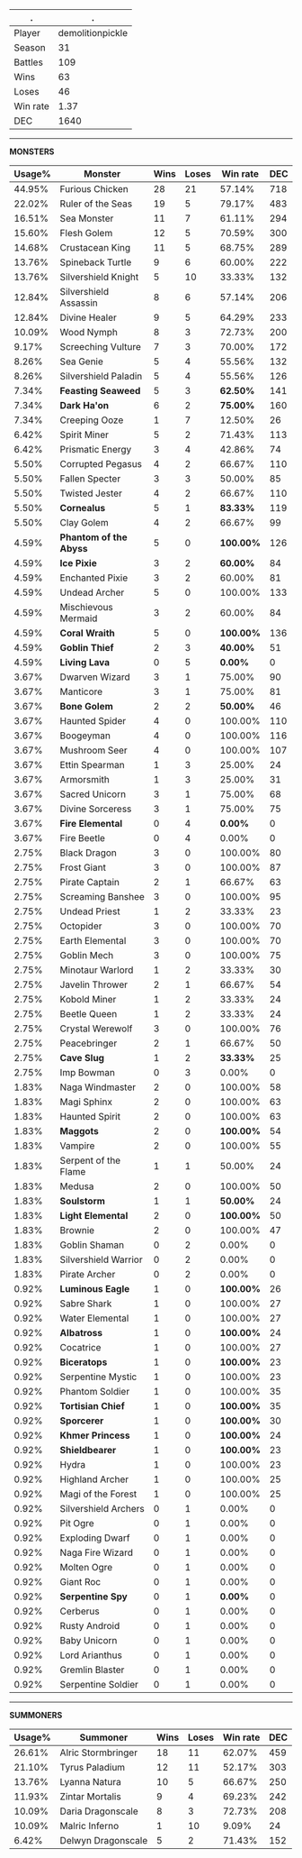 .|.
|-|-
Player|demolitionpickle
Season|31
Battles|109
Wins|63
Loses|46
Win rate|1.37
DEC|1640

---
**MONSTERS**

Usage%|Monster|Wins|Loses|Win rate|DEC|
-|-|-|-|-|-|
44.95%|Furious Chicken|28|21|57.14%|718|
22.02%|Ruler of the Seas|19|5|79.17%|483|
16.51%|Sea Monster|11|7|61.11%|294|
15.60%|Flesh Golem|12|5|70.59%|300|
14.68%|Crustacean King|11|5|68.75%|289|
13.76%|Spineback Turtle|9|6|60.00%|222|
13.76%|Silvershield Knight|5|10|33.33%|132|
12.84%|Silvershield Assassin|8|6|57.14%|206|
12.84%|Divine Healer|9|5|64.29%|233|
10.09%|Wood Nymph|8|3|72.73%|200|
9.17%|Screeching Vulture|7|3|70.00%|172|
8.26%|Sea Genie|5|4|55.56%|132|
8.26%|Silvershield Paladin|5|4|55.56%|126|
7.34%|**Feasting Seaweed**|5|3|**62.50%**|141|
7.34%|**Dark Ha'on**|6|2|**75.00%**|160|
7.34%|Creeping Ooze|1|7|12.50%|26|
6.42%|Spirit Miner|5|2|71.43%|113|
6.42%|Prismatic Energy|3|4|42.86%|74|
5.50%|Corrupted Pegasus|4|2|66.67%|110|
5.50%|Fallen Specter|3|3|50.00%|85|
5.50%|Twisted Jester|4|2|66.67%|110|
5.50%|**Cornealus**|5|1|**83.33%**|119|
5.50%|Clay Golem|4|2|66.67%|99|
4.59%|**Phantom of the Abyss**|5|0|**100.00%**|126|
4.59%|**Ice Pixie**|3|2|**60.00%**|84|
4.59%|Enchanted Pixie|3|2|60.00%|81|
4.59%|Undead Archer|5|0|100.00%|133|
4.59%|Mischievous Mermaid|3|2|60.00%|84|
4.59%|**Coral Wraith**|5|0|**100.00%**|136|
4.59%|**Goblin Thief**|2|3|**40.00%**|51|
4.59%|**Living Lava**|0|5|**0.00%**|0|
3.67%|Dwarven Wizard|3|1|75.00%|90|
3.67%|Manticore|3|1|75.00%|81|
3.67%|**Bone Golem**|2|2|**50.00%**|46|
3.67%|Haunted Spider|4|0|100.00%|110|
3.67%|Boogeyman|4|0|100.00%|116|
3.67%|Mushroom Seer|4|0|100.00%|107|
3.67%|Ettin Spearman|1|3|25.00%|24|
3.67%|Armorsmith|1|3|25.00%|31|
3.67%|Sacred Unicorn|3|1|75.00%|68|
3.67%|Divine Sorceress|3|1|75.00%|75|
3.67%|**Fire Elemental**|0|4|**0.00%**|0|
3.67%|Fire Beetle|0|4|0.00%|0|
2.75%|Black Dragon|3|0|100.00%|80|
2.75%|Frost Giant|3|0|100.00%|87|
2.75%|Pirate Captain|2|1|66.67%|63|
2.75%|Screaming Banshee|3|0|100.00%|95|
2.75%|Undead Priest|1|2|33.33%|23|
2.75%|Octopider|3|0|100.00%|70|
2.75%|Earth Elemental|3|0|100.00%|70|
2.75%|Goblin Mech|3|0|100.00%|75|
2.75%|Minotaur Warlord|1|2|33.33%|30|
2.75%|Javelin Thrower|2|1|66.67%|54|
2.75%|Kobold Miner|1|2|33.33%|24|
2.75%|Beetle Queen|1|2|33.33%|24|
2.75%|Crystal Werewolf|3|0|100.00%|76|
2.75%|Peacebringer|2|1|66.67%|50|
2.75%|**Cave Slug**|1|2|**33.33%**|25|
2.75%|Imp Bowman|0|3|0.00%|0|
1.83%|Naga Windmaster|2|0|100.00%|58|
1.83%|Magi Sphinx|2|0|100.00%|63|
1.83%|Haunted Spirit|2|0|100.00%|63|
1.83%|**Maggots**|2|0|**100.00%**|54|
1.83%|Vampire|2|0|100.00%|55|
1.83%|Serpent of the Flame|1|1|50.00%|24|
1.83%|Medusa|2|0|100.00%|50|
1.83%|**Soulstorm**|1|1|**50.00%**|24|
1.83%|**Light Elemental**|2|0|**100.00%**|50|
1.83%|Brownie|2|0|100.00%|47|
1.83%|Goblin Shaman|0|2|0.00%|0|
1.83%|Silvershield Warrior|0|2|0.00%|0|
1.83%|Pirate Archer|0|2|0.00%|0|
0.92%|**Luminous Eagle**|1|0|**100.00%**|26|
0.92%|Sabre Shark|1|0|100.00%|27|
0.92%|Water Elemental|1|0|100.00%|27|
0.92%|**Albatross**|1|0|**100.00%**|24|
0.92%|Cocatrice|1|0|100.00%|27|
0.92%|**Biceratops**|1|0|**100.00%**|23|
0.92%|Serpentine Mystic|1|0|100.00%|23|
0.92%|Phantom Soldier|1|0|100.00%|35|
0.92%|**Tortisian Chief**|1|0|**100.00%**|35|
0.92%|**Sporcerer**|1|0|**100.00%**|30|
0.92%|**Khmer Princess**|1|0|**100.00%**|24|
0.92%|**Shieldbearer**|1|0|**100.00%**|23|
0.92%|Hydra|1|0|100.00%|23|
0.92%|Highland Archer|1|0|100.00%|25|
0.92%|Magi of the Forest|1|0|100.00%|25|
0.92%|Silvershield Archers|0|1|0.00%|0|
0.92%|Pit Ogre|0|1|0.00%|0|
0.92%|Exploding Dwarf|0|1|0.00%|0|
0.92%|Naga Fire Wizard|0|1|0.00%|0|
0.92%|Molten Ogre|0|1|0.00%|0|
0.92%|Giant Roc|0|1|0.00%|0|
0.92%|**Serpentine Spy**|0|1|**0.00%**|0|
0.92%|Cerberus|0|1|0.00%|0|
0.92%|Rusty Android|0|1|0.00%|0|
0.92%|Baby Unicorn|0|1|0.00%|0|
0.92%|Lord Arianthus|0|1|0.00%|0|
0.92%|Gremlin Blaster|0|1|0.00%|0|
0.92%|Serpentine Soldier|0|1|0.00%|0|

---
**SUMMONERS**

Usage%|Summoner|Wins|Loses|Win rate|DEC|
-|-|-|-|-|-|
26.61%|Alric Stormbringer|18|11|62.07%|459|
21.10%|Tyrus Paladium|12|11|52.17%|303|
13.76%|Lyanna Natura|10|5|66.67%|250|
11.93%|Zintar Mortalis|9|4|69.23%|242|
10.09%|Daria Dragonscale|8|3|72.73%|208|
10.09%|Malric Inferno|1|10|9.09%|24|
6.42%|Delwyn Dragonscale|5|2|71.43%|152|

